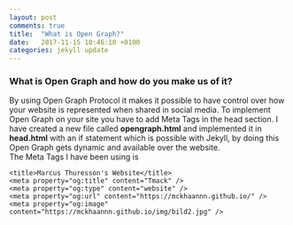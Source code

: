 ```yaml
---
layout: post
comments: true
title:  "What is Open Graph?"
date:   2017-11-15 10:46:10 +0100
categories: jekyll update
---
```


### What is Open Graph and how do you make us of it?

By using Open Graph Protocol it makes it possible to have control over how your website is represented when shared in social media.
To implement Open Graph on your site you have to add Meta Tags in the head section. I have created a new file called **opengraph.html** and implemented it in **head.html** with an if statement which is possible with Jekyll, by doing this Open Graph gets dynamic and available over the website.  
The Meta Tags I have been using is

```
<title>Marcus Thuresson's Website</title>
<meta property="og:title" content="Tmack" />
<meta property="og:type" content="website" />
<meta property="og:url" content="https://mckhaannn.github.io/" />
<meta property="og:image" content="https://mckhaannn.github.io/img/bild2.jpg" />
```